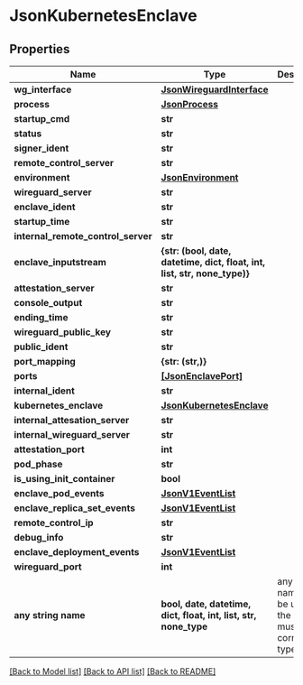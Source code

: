 # JsonKubernetesEnclave


## Properties
Name | Type | Description | Notes
------------ | ------------- | ------------- | -------------
**wg_interface** | [**JsonWireguardInterface**](JsonWireguardInterface.md) |  | [optional] 
**process** | [**JsonProcess**](JsonProcess.md) |  | [optional] 
**startup_cmd** | **str** |  | [optional] 
**status** | **str** |  | [optional] 
**signer_ident** | **str** |  | [optional] 
**remote_control_server** | **str** |  | [optional] 
**environment** | [**JsonEnvironment**](JsonEnvironment.md) |  | [optional] 
**wireguard_server** | **str** |  | [optional] 
**enclave_ident** | **str** |  | [optional] 
**startup_time** | **str** |  | [optional] 
**internal_remote_control_server** | **str** |  | [optional] 
**enclave_inputstream** | **{str: (bool, date, datetime, dict, float, int, list, str, none_type)}** |  | [optional] 
**attestation_server** | **str** |  | [optional] 
**console_output** | **str** |  | [optional] 
**ending_time** | **str** |  | [optional] 
**wireguard_public_key** | **str** |  | [optional] 
**public_ident** | **str** |  | [optional] 
**port_mapping** | **{str: (str,)}** |  | [optional] 
**ports** | [**[JsonEnclavePort]**](JsonEnclavePort.md) |  | [optional] 
**internal_ident** | **str** |  | [optional] 
**kubernetes_enclave** | [**JsonKubernetesEnclave**](JsonKubernetesEnclave.md) |  | [optional] 
**internal_attesation_server** | **str** |  | [optional] 
**internal_wireguard_server** | **str** |  | [optional] 
**attestation_port** | **int** |  | [optional] 
**pod_phase** | **str** |  | [optional] 
**is_using_init_container** | **bool** |  | [optional] 
**enclave_pod_events** | [**JsonV1EventList**](JsonV1EventList.md) |  | [optional] 
**enclave_replica_set_events** | [**JsonV1EventList**](JsonV1EventList.md) |  | [optional] 
**remote_control_ip** | **str** |  | [optional] 
**debug_info** | **str** |  | [optional] 
**enclave_deployment_events** | [**JsonV1EventList**](JsonV1EventList.md) |  | [optional] 
**wireguard_port** | **int** |  | [optional] 
**any string name** | **bool, date, datetime, dict, float, int, list, str, none_type** | any string name can be used but the value must be the correct type | [optional]

[[Back to Model list]](../README.md#documentation-for-models) [[Back to API list]](../README.md#documentation-for-api-endpoints) [[Back to README]](../README.md)


